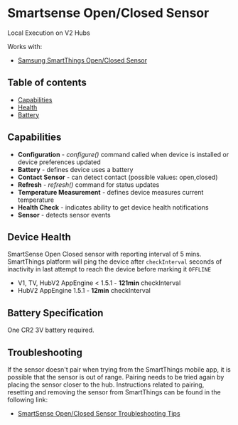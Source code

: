 # Smartsense Open/Closed Sensor

Local Execution on V2 Hubs

Works with: 

* [Samsung SmartThings Open/Closed Sensor](https://shop.smartthings.com/#!/packs/smartsense-open-closed-sensor/)

## Table of contents

* [Capabilities](#capabilities)
* [Health](#device-health)
* [Battery](#battery-specification)

## Capabilities

* **Configuration** - _configure()_ command called when device is installed or device preferences updated
* **Battery** - defines device uses a battery
* **Contact Sensor** - can detect contact (possible values: open,closed)
* **Refresh** - _refresh()_ command for status updates
* **Temperature Measurement** - defines device measures current temperature
* **Health Check** - indicates ability to get device health notifications
* **Sensor** - detects sensor events

## Device Health

SmartSense Open Closed sensor with reporting interval of 5 mins.
SmartThings platform will ping the device after `checkInterval` seconds of inactivity in last attempt to reach the device before marking it `OFFLINE` 

* V1, TV, HubV2 AppEngine < 1.5.1 - __121min__ checkInterval
* HubV2 AppEngine 1.5.1 - __12min__ checkInterval

## Battery Specification

One CR2 3V battery required.

## Troubleshooting

If the sensor doesn't pair when trying from the SmartThings mobile app, it is possible that the sensor is out of range.
Pairing needs to be tried again by placing the sensor closer to the hub.
Instructions related to pairing, resetting and removing the sensor from SmartThings can be found in the following link:
* [SmartSense Open/Closed Sensor Troubleshooting Tips](https://support.smartthings.com/hc/en-us/articles/202836844-SmartSense-Open-Closed-Sensor)